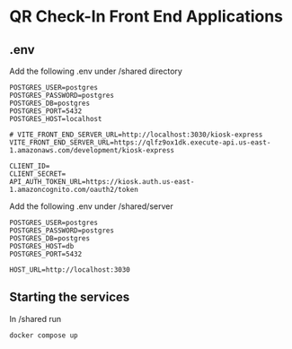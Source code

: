 # QR Check-In Front End Applications

## .env
Add the following .env under /shared directory
```
POSTGRES_USER=postgres
POSTGRES_PASSWORD=postgres
POSTGRES_DB=postgres
POSTGRES_PORT=5432
POSTGRES_HOST=localhost

# VITE_FRONT_END_SERVER_URL=http://localhost:3030/kiosk-express
VITE_FRONT_END_SERVER_URL=https://qlfz9ox1dk.execute-api.us-east-1.amazonaws.com/development/kiosk-express

CLIENT_ID=
CLIENT_SECRET=
API_AUTH_TOKEN_URL=https://kiosk.auth.us-east-1.amazoncognito.com/oauth2/token
```

Add the following .env under /shared/server
```
POSTGRES_USER=postgres
POSTGRES_PASSWORD=postgres
POSTGRES_DB=postgres
POSTGRES_HOST=db
POSTGRES_PORT=5432

HOST_URL=http://localhost:3030
```

## Starting the services
In /shared run
```
docker compose up
```